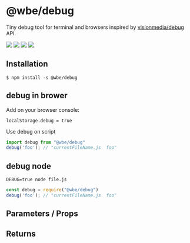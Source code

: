 # @wbe/debug

Tiny debug tool for terminal and browsers inspired by [visionmedia/debug](https://github.com/visionmedia/debug) API.

![](https://img.shields.io/npm/v/@wbe/debug/latest.svg)
![](https://img.shields.io/bundlephobia/minzip/@wbe/debug.svg)
![](https://img.shields.io/npm/dt/@wbe/debug.svg)
![](https://img.shields.io/npm/l/@wbe/debug.svg)

## Installation

```shell script
$ npm install -s @wbe/debug
```

## debug in brower

Add on your browser console: 

```shell
localStorage.debug = true
```

Use debug on script

```js
import debug from "@wbe/debug"
debug('foo'); // "currentFileName.js  foo"
```

## debug node

```shell
DEBUG=true node file.js  
```
```js
const debug = require("@wbe/debug")
debug('foo'); // "currentFileName.js  foo"
```



## Parameters / Props

## Returns

